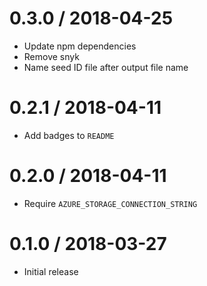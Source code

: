 0.3.0 / 2018-04-25
==================
- Update npm dependencies
- Remove snyk
- Name seed ID file after output file name

0.2.1 / 2018-04-11
==================
- Add badges to `README`

0.2.0 / 2018-04-11
==================
- Require `AZURE_STORAGE_CONNECTION_STRING`

0.1.0 / 2018-03-27
==================
- Initial release
